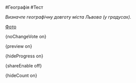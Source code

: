 #Географія #Тест

*Визначте географічну довготу міста Львова (у градусах).*

[Фото](https://zno.osvita.ua//doc/images/znotest/52/5213/49-52.jpg)

{noChangeVote on}

{preview on}

{hideProgress on}

{shareEnable off}

{hideCount on}

